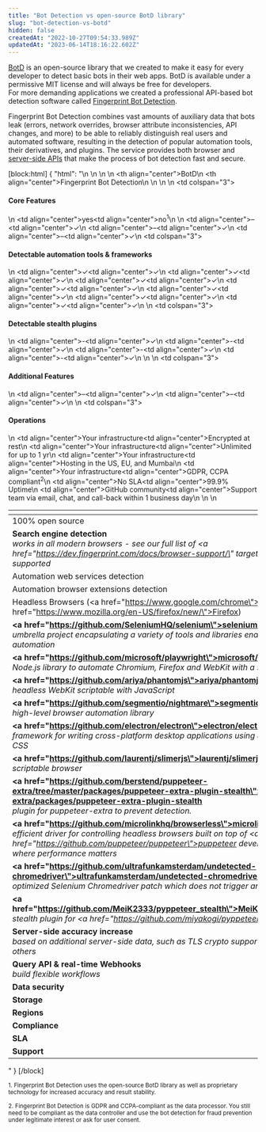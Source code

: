 ```yaml
---
title: "Bot Detection vs open-source BotD library"
slug: "bot-detection-vs-botd"
hidden: false
createdAt: "2022-10-27T09:54:33.989Z"
updatedAt: "2023-06-14T18:16:22.602Z"
---
```

[BotD](https://github.com/fingerprintjs/BotD) is an open-source library that we created to make it easy for every developer to detect basic bots in their web apps. BotD is available under a permissive MIT license and will always be free for developers.  
For more demanding applications we created a professional API-based bot detection software called [Fingerprint Bot Detection](doc:bot-detection-quick-start-guide).

Fingerprint Bot Detection combines vast amounts of auxiliary data that bots leak (errors, network overrides, browser attribute inconsistencies, API changes, and more) to be able to reliably distinguish real users and automated software, resulting in the detection of popular automation tools, their derivatives, and plugins. The service provides both browser and [server-side APIs](doc:server-api) that make the process of bot detection fast and secure.

[block:html]
{
  "html": "<table>\n  <thead>\n    <tr>\n      <th></th>\n      <th align=\"center\">BotD</th>\n      <th align=\"center\">Fingerprint Bot Detection</th>\n    </tr>\n  </thead>\n  <tbody>\n    <tr><td colspan=\"3\"><h4>Core Features</h4></td></tr>\n    <tr><td>100% open source</td><td align=\"center\">yes</td><td align=\"center\">no<sup>1</sup></td></tr>\n    <!-- <tr><td>Accuracy</td><td align=\"center\">up to 60%</td><td align=\"center\"><b>99.5%</b></td></tr> -->\n    <tr><td><b>Search engine detection</b><br/><i>works in all modern browsers - see our full list of <a href=\"https://dev.fingerprint.com/docs/browser-support/\" target=\"_blank\">browsers supported</a></i></td><td align=\"center\">–</td><td align=\"center\">✓</td></tr>\n    <tr><td>Automation web services detection</td><td align=\"center\">–</td><td align=\"center\">✓</td></tr>\n    <tr><td>Automation browser extensions detection</td><td align=\"center\">–</td><td align=\"center\">✓</td></tr>\n    <tr><td colspan=\"3\"><h4>Detectable automation tools & frameworks</h4></td></tr>\n    <tr><td>Headless Browsers (<a href=\"https://www.google.com/chrome\">Chrome</a>, <a href=\"https://www.mozilla.org/en-US/firefox/new/\">Firefox</a>)</td><td align=\"center\">✓</td><td align=\"center\">✓</td></tr>\n    <tr><td><b><a href=\"https://github.com/SeleniumHQ/selenium\">seleniumHQ/selenium</a></b><br/><i>umbrella project encapsulating a variety of tools and libraries enabling web browser automation</i></td><td align=\"center\">✓</td><td align=\"center\">✓</td></tr>\n    <tr><td><b><a href=\"https://github.com/microsoft/playwright\">microsoft/playwright</a></b><br/><i>Node.js library to automate Chromium, Firefox and WebKit with a single API</i></td><td align=\"center\">✓</td><td align=\"center\">✓</td></tr>\n    <tr><td><b><a href=\"https://github.com/ariya/phantomjs\">ariya/phantomjs</a></b><br/><i>headless WebKit scriptable with JavaScript</i></td><td align=\"center\">✓</td><td align=\"center\">✓</td></tr>\n    <tr><td><b><a href=\"https://github.com/segmentio/nightmare\">segmentio/nightmare</a></b><br/><i>high-level browser automation library</i></td><td align=\"center\">✓</td><td align=\"center\">✓</td></tr>\n    <tr><td><b><a href=\"https://github.com/electron/electron\">electron/electron</a></b><br/><i>framework for writing cross-platform desktop applications using JavaScript, HTML and CSS</i></td><td align=\"center\">✓</td><td align=\"center\">✓</td></tr>\n    <tr><td><b><a href=\"https://github.com/laurentj/slimerjs\">laurentj/slimerjs</a></b><br/><i>scriptable browser</i></td><td align=\"center\">✓</td><td align=\"center\">✓</td></tr>\n    <!-- -->\n    <tr><td colspan=\"3\"><h4>Detectable stealth plugins</h4></td></tr>\n    <tr><td><b><a href=\"https://github.com/berstend/puppeteer-extra/tree/master/packages/puppeteer-extra-plugin-stealth\">berstend/puppeteer-extra/packages/puppeteer-extra-plugin-stealth</a></b><br/><i>plugin for puppeteer-extra to prevent detection.</i></td><td align=\"center\">-</td><td align=\"center\">✓</td></tr>\n    <tr><td><b><a href=\"https://github.com/microlinkhq/browserless\">microlinkhq/browserless</a></b><br/><i>efficient driver for controlling headless browsers built on top of <a href=\"https://github.com/puppeteer/puppeteer\">puppeteer</a> developed for scenarios where performance matters</i></td><td align=\"center\">-</td><td align=\"center\">✓</td></tr>\n    <tr><td><b><a href=\"https://github.com/ultrafunkamsterdam/undetected-chromedriver\">ultrafunkamsterdam/undetected-chromedriver</a></b><br/><i>optimized Selenium Chromedriver patch which does not trigger anti-bot services</i></td><td align=\"center\">-</td><td align=\"center\">✓</td></tr>\n    <tr><td><b><a href=\"https://github.com/MeiK2333/pyppeteer_stealth\">MeiK2333/pyppeteer_stealth</a></b><br/><i>stealth plugin for <a href=\"https://github.com/miyakogi/pyppeteer\">pyppeteer</a></i></td><td align=\"center\">-</td><td align=\"center\">✓</td></tr>\n    <!-- <tr><td><a href=\"______\">______</a><br/><i>____________</i></td><td align=\"center\">✓</td><td align=\"center\">✓</td></tr> -->\n    <!-- -->\n    <tr><td colspan=\"3\"><h4>Additional Features</h4></td></tr>\n    <tr><td><b>Server-side accuracy increase</b><br/><i>based on additional server-side data, such as TLS crypto support, ipv4/v6 data, and others</i></td><td align=\"center\">–</td><td align=\"center\">✓</td></tr>\n    <tr><td><b>Query API & real-time Webhooks</b><br/><i>build flexible workflows</i></td><td align=\"center\">–</td><td align=\"center\">✓</td></tr>\n    <!-- -->\n    <tr><td colspan=\"3\"><h4>Operations</h4></td></tr>\n    <tr><td><b>Data security</b></td><td align=\"center\">Your infrastructure</td><td align=\"center\">Encrypted at rest</td></tr>\n    <tr><td><b>Storage</b></td><td align=\"center\">Your infrastructure</td><td align=\"center\">Unlimited for up to 1 yr</td></tr>\n    <tr><td><b>Regions</b></td><td align=\"center\">Your infrastructure</td><td align=\"center\">Hosting in the US, EU, and Mumbai</td></tr>\n    <tr><td><b>Compliance</b></td><td align=\"center\">Your infrastructure</td><td align=\"center\">GDPR, CCPA compliant<sup>2</sup></td></tr>\n    <tr><td><b>SLA</b></td><td align=\"center\">No SLA</td><td align=\"center\">99.9% Uptime</td></tr>\n    <tr><td><b>Support</b></td><td align=\"center\">GitHub community</td><td align=\"center\">Support team via email, chat, and call-back within 1 business day</td></tr>\n   \n  </tbody>\n</table>"
}
[/block]

<sub>1. Fingerprint Bot Detection uses the open-source BotD library as well as proprietary technology for increased accuracy and result stability.</sub>

<sub>2. Fingerprint Bot Detection is GDPR and CCPA-compliant as the data processor. You still need to be compliant as the data controller and use the bot detection for fraud prevention under legitimate interest or ask for user consent.</sub>